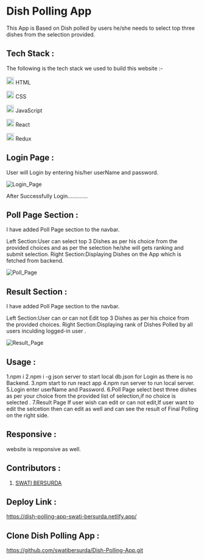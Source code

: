 # Dish Polling App
This App is Based on Dish polled by users he/she needs to select top three dishes from the selection provided.

## Tech Stack :
The following is the tech stack we used to build this website :-

<img src="https://cdn-icons-png.flaticon.com/512/226/226269.png" width=20/> HTML

<img src="https://cdn-icons-png.flaticon.com/512/732/732190.png" width=20 /> CSS

<img src="https://cdn-icons-png.flaticon.com/512/1199/1199124.png" width=20/> JavaScript

<img src="https://encrypted-tbn0.gstatic.com/images?q=tbn:ANd9GcQDBz9g9mkTQyQZxAmOQ03R4L962dqCUdztjCSl79fYkQ&s" width=20 /> React

<img src="https://uxwing.com/wp-content/themes/uxwing/download/brands-and-social-media/redux-icon.png" width=20 /> Redux



## Login Page :
User will Login by entering his/her  userName and password.

![Login_Page](https://github.com/swatibersurda/PollDishName_App/blob/main/syook/src/images/login.PNG?raw=true)

After Successfully Login.............

## Poll Page Section :
I have added  Poll Page section to the navbar.

Left Section:User can select top 3 Dishes as per his choice from the provided choices and as per the selection he/she will gets ranking and submit selection.
Right Section:Displaying Dishes on the App which is fetched from backend.




![Poll_Page](https://github.com/swatibersurda/PollDishName_App/blob/main/syook/src/images/PollPage.PNG?raw=true)


## Result Section :
I have added  Poll Page section to the navbar.

Left Section:User can or can not  Edit  top 3 Dishes as per his choice from the provided choices.
Right Section:Displaying rank of Dishes Polled by all users inculding logged-in user .

![Result_Page](https://github.com/swatibersurda/PollDishName_App/blob/main/syook/src/images/ResultPage.PNG?raw=true)



## Usage :
1.npm i
2.npm i -g json server to start local db.json for Login as there is no Backend.
3.npm start to run react app
4.npm run server to run local server.
5.Login enter userName and Password.
6.Poll Page select best three dishes as per your choice from the provided list of selection,if no choice is selected .
7.Result Page If user wish can edit or can not edit,If user want to edit the selcetion then can edit as well and can see the result of Final Polling on the right side.









## Responsive :
 website is responsive as well.

## Contributors :
1. [SWATI BERSURDA](https://github.com/swatibersurda)







## Deploy Link :
https://dish-polling-app-swati-bersurda.netlify.app/

## Clone Dish Polling App :
  https://github.com/swatibersurda/Dish-Polling-App.git
